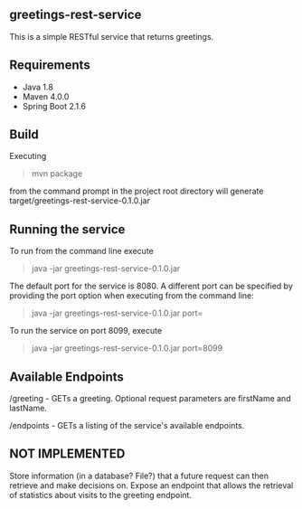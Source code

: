 ## greetings-rest-service

This is a simple RESTful service that returns greetings.

## Requirements

- Java 1.8
- Maven 4.0.0
- Spring Boot 2.1.6

## Build

Executing

> mvn package

from the command prompt in the project root directory will generate target/greetings-rest-service-0.1.0.jar

## Running the service

To run from the command line execute

> java -jar greetings-rest-service-0.1.0.jar

The default port for the service is 8080. A different port can be specified by providing the port option when executing from the command line:

> java -jar greetings-rest-service-0.1.0.jar port=<portNum>

To run the service on port 8099, execute

> java -jar greetings-rest-service-0.1.0.jar port=8099

## Available Endpoints

/greeting - GETs a greeting. Optional request parameters are firstName and lastName.

/endpoints - GETs a listing of the service's available endpoints.

## NOT IMPLEMENTED

Store information (in a database? File?) that a future request can then retrieve and make decisions on.
Expose an endpoint that allows the retrieval of statistics about visits to the greeting endpoint.
